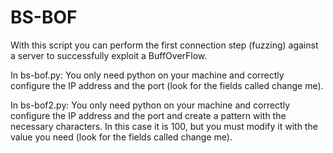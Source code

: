 # BS-BOF
With this script you can perform the first connection step (fuzzing) against a server to successfully exploit a BuffOverFlow.

In bs-bof.py:
You only need python on your machine and correctly configure the IP address and the port (look for the fields called change me).

In bs-bof2.py:
You only need python on your machine and correctly configure the IP address and the port and create a pattern with the necessary characters. In this case it is 100, but you must modify it with the value you need (look for the fields called change me).
